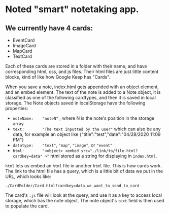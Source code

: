 # Noted "smart" notetaking app.

## We currently have 4 cards:
- EventCard
- ImageCard
- MapCard
- TextCard

Each of these cards are stored in a folder with their name, and have corresponding html, css, and js files.
Their html files are just little content blocks, kind of like how Google Keep has "Cards".

When you save a note, index.html gets appended with an object element, and an embed element. 
The text of the note is added to a Note object, it is classified as one of the following cardtypes, and then it is saved in local storage.
The Note objects saved in localStorage have the following properties:

- `noteName:	"noteN"` , where N is the note's position in the storage array
- `text:		"The text inputted by the user"` which can also be any data, for example an object like {"title":"test","date":"04/28/2020 11:09 PM"}
- `datatype:	"text"`, `"map"`, `"image"`, or `"event"`
- `html:		"<object> <embed src="./link/to/file.html?cardkey=data" >"` html stored as a string for displaying in `index.html`.

`html` lets us embed an `html` file in another `html` file. This is how cards work.
The link to the html file has a query, which is a little bit of data we put in the URL, which looks like: 

` ./CardFolder/Card.html?cardkey=data_we_want_to_send_to_card `

The card's `.js` file will look at the query, and use it as a key to access local storage, which has the note object.
The note object's `text` field is then used to populate the card.



